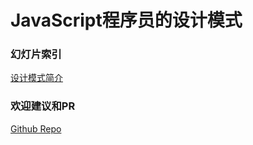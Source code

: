 # JavaScript程序员的设计模式

### 幻灯片索引

[设计模式简介](00-intro.md.html)




### 欢迎建议和PR
[Github Repo](https://github.com/terryoy/design-pattern-exercises)
